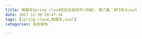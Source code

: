 ```yaml
---
title: 微服务Spring cloud经验总结系列(初级），第八篇：API网关zuul
date: 2017-12-30 20:47:34
tags: [spring-cloud,微服务,zuul]
categories: 系统架构

---
```

